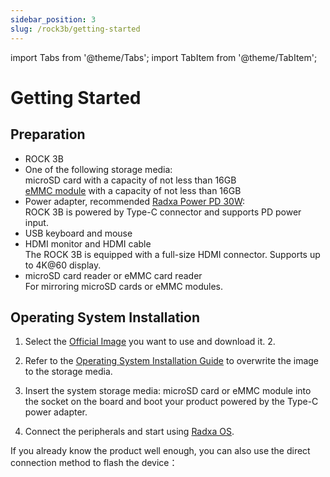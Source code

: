 ```yaml
---
sidebar_position: 3
slug: /rock3b/getting-started
---
```


import Tabs from '@theme/Tabs';
import TabItem from '@theme/TabItem';

# Getting Started

## Preparation

- ROCK 3B
- One of the following storage media:  
   microSD card with a capacity of not less than 16GB  
   [eMMC module](/accessories/emmc_module) with a capacity of not less than 16GB
- Power adapter, recommended [Radxa Power PD 30W](/accessories/pd_30w):  
   ROCK 3B is powered by Type-C connector and supports PD power input.
- USB keyboard and mouse
- HDMI monitor and HDMI cable  
   The ROCK 3B is equipped with a full-size HDMI connector. Supports up to 4K@60 display.
- microSD card reader or eMMC card reader  
   For mirroring microSD cards or eMMC modules.

## Operating System Installation

1. Select the [Official Image](/rock3/images) you want to use and download it. 2.

2. Refer to the [Operating System Installation Guide](/general-tutorial/os-installation) to overwrite the image to the storage media.

3. Insert the system storage media: microSD card or eMMC module into the socket on the board and boot your product powered by the Type-C power adapter.

4. Connect the peripherals and start using [Radxa OS](/radxa-os).

If you already know the product well enough, you can also use the direct connection method to flash the device：

